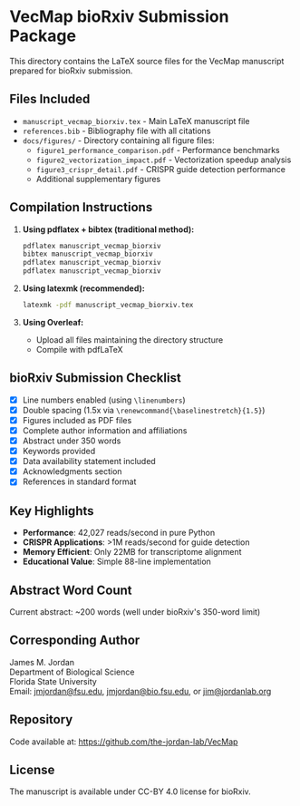 # VecMap bioRxiv Submission Package

This directory contains the LaTeX source files for the VecMap manuscript prepared for bioRxiv submission.

## Files Included

- `manuscript_vecmap_biorxiv.tex` - Main LaTeX manuscript file
- `references.bib` - Bibliography file with all citations
- `docs/figures/` - Directory containing all figure files:
  - `figure1_performance_comparison.pdf` - Performance benchmarks
  - `figure2_vectorization_impact.pdf` - Vectorization speedup analysis
  - `figure3_crispr_detail.pdf` - CRISPR guide detection performance
  - Additional supplementary figures

## Compilation Instructions

1. **Using pdflatex + bibtex (traditional method):**
   ```bash
   pdflatex manuscript_vecmap_biorxiv
   bibtex manuscript_vecmap_biorxiv
   pdflatex manuscript_vecmap_biorxiv
   pdflatex manuscript_vecmap_biorxiv
   ```

2. **Using latexmk (recommended):**
   ```bash
   latexmk -pdf manuscript_vecmap_biorxiv.tex
   ```

3. **Using Overleaf:**
   - Upload all files maintaining the directory structure
   - Compile with pdfLaTeX

## bioRxiv Submission Checklist

- [x] Line numbers enabled (using `\linenumbers`)
- [x] Double spacing (1.5x via `\renewcommand{\baselinestretch}{1.5}`)
- [x] Figures included as PDF files
- [x] Complete author information and affiliations
- [x] Abstract under 350 words
- [x] Keywords provided
- [x] Data availability statement included
- [x] Acknowledgments section
- [x] References in standard format

## Key Highlights

- **Performance**: 42,027 reads/second in pure Python
- **CRISPR Applications**: >1M reads/second for guide detection
- **Memory Efficient**: Only 22MB for transcriptome alignment
- **Educational Value**: Simple 88-line implementation

## Abstract Word Count

Current abstract: ~200 words (well under bioRxiv's 350-word limit)

## Corresponding Author

James M. Jordan  
Department of Biological Science  
Florida State University  
Email: jmjordan@fsu.edu, jmjordan@bio.fsu.edu, or jim@jordanlab.org

## Repository

Code available at: https://github.com/the-jordan-lab/VecMap

## License

The manuscript is available under CC-BY 4.0 license for bioRxiv. 